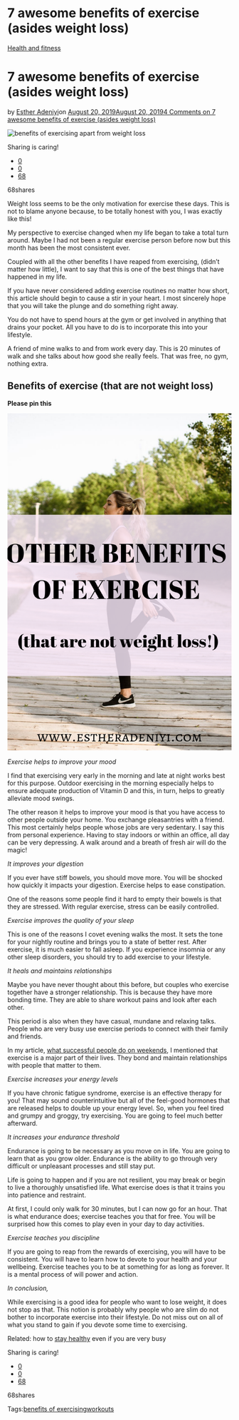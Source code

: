 # 7 awesome benefits of exercise (asides weight loss)

[Health and fitness](https://estheradeniyi.com/category/health-and-fitness/)
# 7 awesome benefits of exercise (asides weight loss)

by [Esther Adeniyi](https://estheradeniyi.com/author/esther-adeniyi/)on [August 20, 2019August 20, 2019](https://estheradeniyi.com/benefits-of-exercise-asides-weight-loss/)[4 Comments on 7 awesome benefits of exercise (asides weight loss)](https://estheradeniyi.com/benefits-of-exercise-asides-weight-loss/#comments)

![benefits of exercising apart from weight loss](https://estheradeniyi.com/wp-content/uploads/2019/08/benefits-of-exercising-925x540.jpeg)

Sharing is caring!

- [0](https://www.facebook.com/sharer/sharer.php?u=https%3A%2F%2Festheradeniyi.com%2Fbenefits-of-exercise-asides-weight-loss%2F&amp;t=7%20awesome%20benefits%20of%20exercise%20%28asides%20weight%20loss%29)
- [0](https://twitter.com/intent/tweet?text=7%20awesome%20benefits%20of%20exercise%20%28asides%20weight%20loss%29&amp;url=https%3A%2F%2Festheradeniyi.com%2Fbenefits-of-exercise-asides-weight-loss%2F)
- [68](#)

68shares

Weight loss seems to be the only motivation for exercise these days. This is not to blame anyone because, to be totally honest with you, I was exactly like this!

My perspective to exercise changed when my life began to take a total turn around. Maybe I had not been a regular exercise person before now but this month has been the most consistent ever.

Coupled with all the other benefits I have reaped from exercising, (didn&#x2019;t matter how little), I want to say that this is one of the best things that have happened in my life.

If you have never considered adding exercise routines no matter how short, this article should begin to cause a stir in your heart. I most sincerely hope that you will take the plunge and do something right away.

You do not have to spend hours at the gym or get involved in anything that drains your pocket. All you have to do is to incorporate this into your lifestyle.

A friend of mine walks to and from work every day. This is 20 minutes of walk and she talks about how good she really feels. That was free, no gym, nothing extra.

## Benefits of exercise (that are not weight loss)

**Please pin this**

![](images\benefits-of-exercise-1.png)

*Exercise helps to improve your mood*

I find that exercising very early in the morning and late at night works best for this purpose. Outdoor exercising in the morning especially helps to ensure adequate production of Vitamin D and this, in turn, helps to greatly alleviate mood swings.

The other reason it helps to improve your mood is that you have access to other people outside your home. You exchange pleasantries with a friend. This most certainly helps people whose jobs are very sedentary. I say this from personal experience. Having to stay indoors or within an office, all day can be very depressing. A walk around and a breath of fresh air will do the magic!

*It improves your digestion*

If you ever have stiff bowels, you should move more. You will be shocked how quickly it impacts your digestion. Exercise helps to ease constipation.

One of the reasons some people find it hard to empty their bowels is that they are stressed. With regular exercise, stress can be easily controlled.

*Exercise improves the quality of your sleep*

This is one of the reasons I covet evening walks the most. It sets the tone for your nightly routine and brings you to a state of better rest. After exercise, it is much easier to fall asleep. If you experience insomnia or any other sleep disorders, you should try to add exercise to your lifestyle.

*It heals and maintains relationships*

Maybe you have never thought about this before, but couples who exercise together have a stronger relationship. This is because they have more bonding time. They are able to share workout pains and look after each other.

This period is also when they have casual, mundane and relaxing talks. People who are very busy use exercise periods to connect with their family and friends.

In my article, [what successful people do on weekends](https://estheradeniyi.com/7-things-successful-people-do-on-weekends/), I mentioned that exercise is a major part of their lives. They bond and maintain relationships with people that matter to them.

*Exercise increases your energy levels*

If you have chronic fatigue syndrome, exercise is an effective therapy for you! That may sound counterintuitive but all of the feel-good hormones that are released helps to double up your energy level. So, when you feel tired and grumpy and groggy, try exercising. You are going to feel much better afterward.

*It increases your endurance threshold*

Endurance is going to be necessary as you move on in life. You are going to learn that as you grow older. Endurance is the ability to go through very difficult or unpleasant processes and still stay put.

Life is going to happen and if you are not resilient, you may break or begin to live a thoroughly unsatisfied life. What exercise does is that it trains you into patience and restraint.

At first, I could only walk for 30 minutes, but I can now go for an hour. That is what endurance does; exercise teaches you that for free. You will be surprised how this comes to play even in your day to day activities.

*Exercise teaches you discipline*

If you are going to reap from the rewards of exercising, you will have to be consistent. You will have to learn how to devote to your health and your wellbeing. Exercise teaches you to be at something for as long as forever. It is a mental process of will power and action.

*In conclusion,*

While exercising is a good idea for people who want to lose weight, it does not stop as that. This notion is probably why people who are slim do not bother to incorporate exercise into their lifestyle. Do not miss out on all of what you stand to gain if you devote some time to exercising.

Related: how to [stay healthy](https://estheradeniyi.com/stay-healthy-as-a-busy-person/) even if you are very busy

Sharing is caring!

- [0](https://www.facebook.com/sharer/sharer.php?u=https%3A%2F%2Festheradeniyi.com%2Fbenefits-of-exercise-asides-weight-loss%2F&amp;t=7%20awesome%20benefits%20of%20exercise%20%28asides%20weight%20loss%29)
- [0](https://twitter.com/intent/tweet?text=7%20awesome%20benefits%20of%20exercise%20%28asides%20weight%20loss%29&amp;url=https%3A%2F%2Festheradeniyi.com%2Fbenefits-of-exercise-asides-weight-loss%2F)
- [68](#)

68shares

Tags:[benefits of exercising](https://estheradeniyi.com/tag/benefits-of-exercising/)[workouts](https://estheradeniyi.com/tag/workouts/)